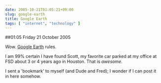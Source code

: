 ```yaml
---
date: 2005-10-21T01:05:21+09:00
slug: google-earth
title: Google Earth
tags: [ "internet", "technology" ]
---
```


##01:05 Friday 21 October 2005

Wow.   [Google Earth](https://earth.google.com/) rules.

I am 99% certain I have found Scott, my favorite car parked at my office at FSD about 3 or 4 years ago in Houston.  That is *awesome*.

I sent a 'bookmark' to myself (and Dude and Fred); I wonder if I can post it in here somehow.


